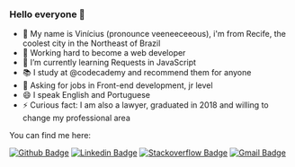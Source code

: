 ### Hello everyone 👋

- 📣 My name is Vinícius (pronounce veeneeceeous), i'm from Recife, the coolest city in the Northeast of Brazil
- 💪 Working hard to become a web developer
- 🌱 I’m currently learning Requests in JavaScript
- 📚 I study at @codecademy and recommend them for anyone
- 💬 Asking for jobs in Front-end development, jr level
- 😄 I speak English and Portuguese
- ⚡ Curious fact: I am also a lawyer, graduated in 2018 and willing to change my professional area

You can find me here: 

[![Github Badge](https://img.shields.io/badge/-Github-000?style=flat-square&logo=Github&logoColor=white&link=https://github.com/viniciusrma)](https://github.com/viniciusrma)
[![Linkedin Badge](https://img.shields.io/badge/-LinkedIn-blue?style=flat-square&logo=Linkedin&logoColor=white&link=https://www.linkedin.com/in/viniciusrma/)](https://www.linkedin.com/in/viniciusrma/)
[![Stackoverflow Badge](https://img.shields.io/badge/-Stackoverflow-4CA143?style=flat-square&logo=Stackoverflow&logoColor=white&link=https://pt.stackoverflow.com/users/196936/vin%c3%adcius-morais)](https://pt.stackoverflow.com/users/196936/vin%c3%adcius-morais)
[![Gmail Badge](https://img.shields.io/badge/-Gmail-c14438?style=flat-square&logo=Gmail&logoColor=white&link=mailto:viniciusrma.dev@gmail.com)](mailto:viniciusrma.dev@gmail.com)





